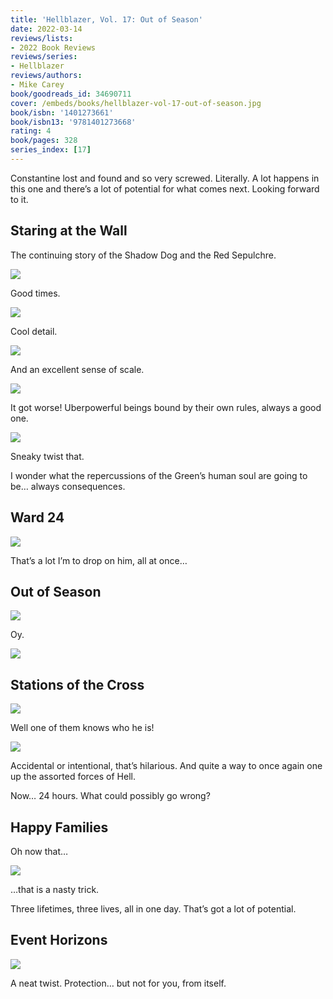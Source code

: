 ```yaml
---
title: 'Hellblazer, Vol. 17: Out of Season'
date: 2022-03-14
reviews/lists:
- 2022 Book Reviews
reviews/series:
- Hellblazer
reviews/authors:
- Mike Carey
book/goodreads_id: 34690711
cover: /embeds/books/hellblazer-vol-17-out-of-season.jpg
book/isbn: '1401273661'
book/isbn13: '9781401273668'
rating: 4
book/pages: 328
series_index: [17]
---
```

Constantine lost and found and so very screwed. Literally. A lot happens in this one and there’s a lot of potential for what comes next. Looking forward to it. 

<!--more-->

## Staring at the Wall
The continuing story of the Shadow Dog and the Red Sepulchre. 

![](/embeds/books/attachments/hellblazer-17-423d39.png)

Good times. 

![](/embeds/books/attachments/hellblazer-17-88f1e9.png)

Cool detail. 

![](/embeds/books/attachments/hellblazer-17-06ae6f.png)

And an excellent sense of scale. 

![](/embeds/books/attachments/hellblazer-17-f050a1.png)

It got worse! Uberpowerful beings bound by their own rules, always a good one. 

![](/embeds/books/attachments/hellblazer-17-c3e512.png)

Sneaky twist that. 

I wonder what the repercussions of the Green’s human soul are going to be… always consequences. 

## Ward 24

![](/embeds/books/attachments/hellblazer-17-051f2b.png)

That’s a lot I’m to drop on him, all at once…

## Out of Season

![](/embeds/books/attachments/hellblazer-17-583496.png)

Oy. 

![](/embeds/books/attachments/hellblazer-17-29d099.png)

## Stations of the Cross

![](/embeds/books/attachments/hellblazer-17-6e23f9.png)

Well one of them knows who he is!

![](/embeds/books/attachments/hellblazer-17-ee9933.png)

Accidental or intentional, that’s hilarious. And quite a way to once again one up the assorted forces of Hell. 

Now… 24 hours. What could possibly go wrong?

## Happy Families
Oh now that…

![](/embeds/books/attachments/hellblazer-17-7f8acf.png)

…that is a nasty trick. 

Three lifetimes, three lives, all in one day. That’s got a lot of potential. 

## Event Horizons

![](/embeds/books/attachments/hellblazer-17-421afd.png)

A neat twist. Protection… but not for you, from itself.